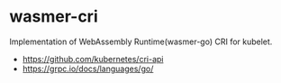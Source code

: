 # wasmer-cri
Implementation of WebAssembly Runtime(wasmer-go) CRI for kubelet.

- https://github.com/kubernetes/cri-api
- https://grpc.io/docs/languages/go/
